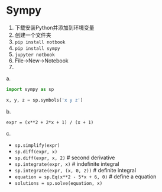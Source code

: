 # Sympy
1. 下载安装Python并添加到环境变量
2. 创建一个文件夹
3. `pip install notbook`
4. `pip install sympy`
5. `jupyter notbook`
6. File->New->Notebook
7. 
a. 
```py
import sympy as sp

x, y, z = sp.symbols('x y z')
```
b.

 `expr = (x**2 + 2*x + 1) / (x + 1)`

c.
- `sp.simplify(expr)`
- `sp.diff(expr, x) `
- `sp.diff(expr, x, 2)` # second derivative
- `sp.integrate(expr, x)` # indefinite integral
- `sp.integrate(expr, (x, 0, 2))` # definite integral
- `equation = sp.Eq(x**2 - 5*x + 6, 0)`  # define a equation
- `solutions = sp.solve(equation, x)`